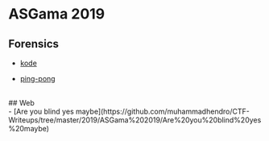 # ASGama 2019


## Forensics
- [kode](https://github.com/muhammadhendro/CTF-Writeups/tree/master/2019/ASGama%202019/kode)


- [ping-pong](https://github.com/muhammadhendro/CTF-Writeups/tree/master/2019/ASGama%202019/Ping-Pong)
<br>
## Web <br>
- [Are you blind yes maybe](https://github.com/muhammadhendro/CTF-Writeups/tree/master/2019/ASGama%202019/Are%20you%20blind%20yes%20maybe)
